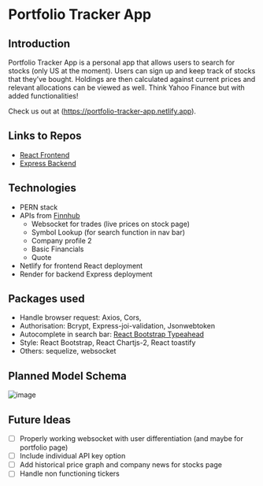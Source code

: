 # Portfolio Tracker App 

## Introduction

Portfolio Tracker App is a personal app that allows users to search for stocks (only US at the moment). Users can sign up and keep track of stocks that they’ve bought. Holdings are then calculated against current prices and relevant allocations can be viewed as well. Think Yahoo Finance but with added functionalities!

Check us out at (https://portfolio-tracker-app.netlify.app).

## Links to Repos

- [React Frontend ](https://github.com/marcusmo117/portfolio-tracker-react)
- [Express Backend ](https://github.com/marcusmo117/portfolio-tracker-express)

## Technologies

- PERN stack
- APIs from [Finnhub](https://finnhub.io/docs/api/introduction)
  - Websocket for trades (live prices on stock page)
  - Symbol Lookup (for search function in nav bar) 
  - Company profile 2
  - Basic Financials
  - Quote 
- Netlify for frontend React deployment
- Render for backend Express deployment

## Packages used

- Handle browser request: Axios, Cors,
- Authorisation: Bcrypt, Express-joi-validation, Jsonwebtoken
- Autocomplete in search bar: [React Bootstrap Typeahead](https://www.npmjs.com/package/react-bootstrap-typeahead)
- Style: React Bootstrap, React Chartjs-2, React toastify
- Others: sequelize, websocket 

## Planned Model Schema

![image](https://user-images.githubusercontent.com/105291883/200094246-256401c2-97fc-4ef7-83ed-5366780cfb25.png)


## Future Ideas

- [ ] Properly working websocket with user differentiation (and maybe for portfolio page)
- [ ] Include individual API key option
- [ ] Add historical price graph and company news for stocks page
- [ ] Handle non functioning tickers
